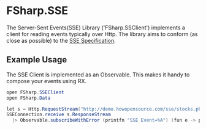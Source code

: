 # FSharp.SSE
The Server-Sent Events(SSE) Library ('FSharp.SSClient') implements a client for reading events typically over Http. The library aims to conform (as close as possible) to the [SSE Specification](https://www.w3.org/TR/eventsource/).
## Example Usage
The SSE Client is implemented as an Observable. This makes it handy to compose your events using RX.
```csharp
open FSharp.SSEClient
open FSharp.Data

let s = Http.RequestStream("http://demo.howopensource.com/sse/stocks.php")
SSEConnection.receive s.ResponseStream 
  |> Observable.subscribeWithError (printfn "SSE Event=%A") (fun e -> printfn "Error=%s" (e.Message))
```
 
